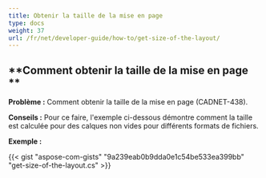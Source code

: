 ```yaml
---
title: Obtenir la taille de la mise en page
type: docs
weight: 37
url: /fr/net/developer-guide/how-to/get-size-of-the-layout/
---
```


## **Comment obtenir la taille de la mise en page **

**Problème :** Comment obtenir la taille de la mise en page (CADNET-438).

**Conseils :** Pour ce faire, l'exemple ci-dessous démontre comment la taille est calculée pour des calques non vides pour différents formats de fichiers.

**Exemple :**

{{< gist "aspose-com-gists" "9a239eab0b9dda0e1c54be533ea399bb" "get-size-of-the-layout.cs" >}}
